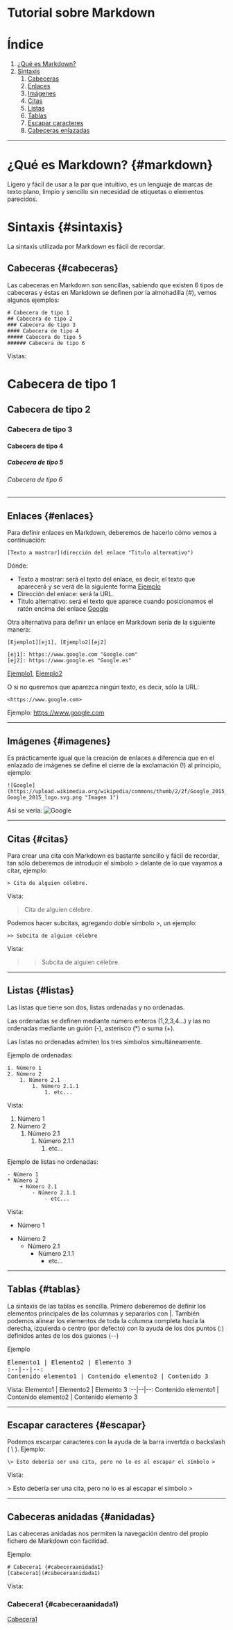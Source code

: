 # Tutorial sobre Markdown

# Índice

1. [¿Qué es Markdown?](#markdown)
2. [Sintaxis](#sintaxis)
	1. [Cabeceras](#cabeceras)
	2. [Enlaces](#enlaces)
	3. [Imágenes](#imagenes)
	4. [Citas](#citas)
	5. [Listas](#listas)
	6. [Tablas](#tablas)
	7. [Escapar caracteres](#escapar)
	8. [Cabeceras enlazadas](#anidadas)

---

# ¿Qué es Markdown? {#markdown}

Ligero y fácil de usar a la par que intuitivo, es un lenguaje de marcas de texto plano, limpio y sencillo sin necesidad de etiquetas o elementos parecidos.

# Sintaxis {#sintaxis}

La sintaxis utilizada por Markdown es fácil de recordar.

## Cabeceras {#cabeceras}

Las cabeceras en Markdown son sencillas, sabiendo que existen 6 tipos de cabeceras y éstas en Markdown se definen por la almohadilla (\#), vemos algunos ejemplos:

	# Cabecera de tipo 1 
	## Cabecera de tipo 2
	### Cabecera de tipo 3
	#### Cabecera de tipo 4
	##### Cabecera de tipo 5
	###### Cabecera de tipo 6

Vistas:

# Cabecera de tipo 1 

## Cabecera de tipo 2

### Cabecera de tipo 3

#### Cabecera de tipo 4

##### Cabecera de tipo 5

###### Cabecera de tipo 6

---

## Enlaces {#enlaces}

Para definir enlaces en Markdown, deberemos de hacerlo cómo vemos a continuación:

	[Texto a mostrar](dirección del enlace "Titulo alternativo")

Dónde:

- Texto a mostrar: será el texto del enlace, es decir, el texto que aparecerá y se verá de la siguiente forma [Ejemplo](https://www.google.com)
- Dirección del enlace: será la URL.
- Titulo alternativo: será el texto que aparece cuando posicionamos el ratón encima del enlace [Google](https://www.google.com "Ejemplo")

Otra alternativa para definir un enlace en Markdown sería de la siguiente manera:

	[Ejemplo1][ej1], [Ejemplo2][ej2]

	[ej1]: https://www.google.com "Google.com"
	[ej2]: https://www.google.es "Google.es"

[Ejemplo1][ej1], [Ejemplo2][ej2]

[ej1]: https://www.google.com "Google.com"
[ej2]: https://www.google.es "Google.es"

O si no queremos que aparezca ningún texto, es decir, sólo la URL:

	<https://www.google.com>

Ejemplo: <https://www.google.com>

---

## Imágenes {#imagenes}

Es prácticamente igual que la creación de enlaces a diferencia que en el enlazado de imágenes se define el cierre de la exclamación (!) al principio, ejemplo:
	
	![Google](https://upload.wikimedia.org/wikipedia/commons/thumb/2/2f/Google_2015_logo.svg/1200px-Google_2015_logo.svg.png "Imagen 1")

Así se vería:
![Google](https://upload.wikimedia.org/wikipedia/commons/thumb/2/2f/Google_2015_logo.svg/1200px-Google_2015_logo.svg.png "Imagen 1")

---

## Citas {#citas}

Para crear una cita con Markdown es bastante sencillo y fácil de recordar, tan sólo deberemos de introducir el símbolo > delante de lo que vayamos a citar, ejemplo:

	> Cita de alguien célebre.

Vista:
> Cita de alguien célebre.

Podemos hacer subcitas, agregando doble símbolo >, un ejemplo:

	>> Subcita de alguien célebre

Vista:
>> Subcita de alguien célebre.

---

## Listas {#listas}

Las listas que tiene son dos, listas ordenadas y no ordenadas.

Las ordenadas se definen mediante número enteros (1,2,3,4...) y las no ordenadas mediante un guión (-), asterisco (*) o suma (+). 

Las listas no ordenadas admiten los tres símbolos simultáneamente.

Ejemplo de ordenadas:

	1. Número 1
	2. Número 2
		1. Número 2.1
			1. Número 2.1.1
				1. etc...

Vista:

1. Número 1
2. Número 2
	1. Número 2.1
		1. Número 2.1.1
			1. etc...

Ejemplo de listas no ordenadas:

	- Número 1
	* Número 2
		+ Número 2.1
			- Número 2.1.1
				- etc...

Vista:

- Número 1
* Número 2
	+ Número 2.1
		- Número 2.1.1
			- etc...

---

## Tablas {#tablas}

La sintaxis de las tablas es sencilla. Primero deberemos de definir los elementos principales de las columnas y separarlos con |. También podemos alinear los elementos de toda la columna completa hacía la derecha, izquierda o centro (por defecto) con la ayuda de los dos puntos (:) definidos antes de los dos guiones (--)

Ejemplo

<pre>
Elemento1 | Elemento2 | Elemento 3
:--|--|--:
Contenido elemento1 | Contenido elemento2 | Contenido 3
</pre>

Vista:
Elemento1 | Elemento2 | Elemento 3
:--|--|--:
Contenido elemento1 | Contenido elemento2 | Contenido elemento 3

---

## Escapar caracteres {#escapar}

Podemos escarpar caracteres con la ayuda de la barra invertda o backslash ( \\ ). Ejemplo:

	\> Esto debería ser una cita, pero no lo es al escapar el símbolo >
    
Vista:

\> Esto debería ser una cita, pero no lo es al escapar el símbolo >

---

## Cabeceras anidadas {#anidadas}

Las cabeceras anidadas nos permiten la navegación dentro del propio fichero de Markdown con facilidad. 

Ejemplo:

	# Cabecera1 {#cabeceraanidada1}
	[Cabecera1](#cabeceraanidada1)

Vista:

### Cabecera1 {#cabeceraanidada1)
[Cabecera1](#cabeceraanidada1)
